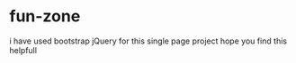 # fun-zone
i have used  bootstrap jQuery   for this single page  project hope you find this helpfull
